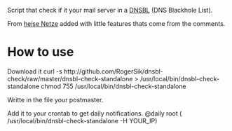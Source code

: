 Script that check if it your mail server in a <a href="http://en.wikipedia.org/wiki/DNSBL">DNSBL</a> (DNS Blackhole List).

From <a href="http://www.heise.de/netze/artikel/Verdrehte-Abfrage-223890.html">heise Netze</a> added with little features thats come from the comments.

<h1>How to use</h1>
Download it
    curl -s http://github.com/RogerSik/dnsbl-check/raw/master/dnsbl-check-standalone > /usr/local/bin/dnsbl-check-standalone
    chmod 755 /usr/local/bin/dnsbl-check-standalone

Writte in the file your postmaster.

Add it to your crontab to get daily notifications.
    @daily root ( /usr/local/bin/dnsbl-check-standalone -H YOUR_IP)
